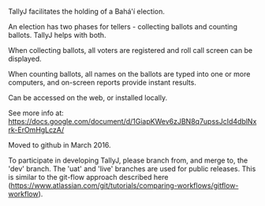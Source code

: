 TallyJ facilitates the holding of a Bahá'í election. 

An election has two phases for tellers - collecting ballots and counting 
ballots. TallyJ helps with both. 

When collecting ballots, all voters are registered and roll call screen
can be displayed.

When counting ballots, all names on the ballots are typed 
into one or more computers, and on-screen reports provide instant results.

Can be accessed on the web, or installed locally.

See more info at: https://docs.google.com/document/d/1GiapKWev6zJBN8q7upssJcId4dblNxrk-ErOmHgLczA/

Moved to github in March 2016.

To participate in developing TallyJ, please branch from, and merge to, the 'dev' branch. 
The 'uat' and 'live' branches are used for public releases. This is similar to the git-flow
approach described here (https://www.atlassian.com/git/tutorials/comparing-workflows/gitflow-workflow).
